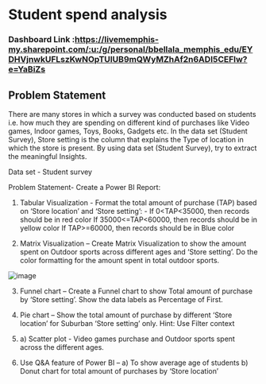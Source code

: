 

# Student spend analysis

### Dashboard Link :https://livememphis-my.sharepoint.com/:u:/g/personal/bbellala_memphis_edu/EYDHVjnwkUFLszKwNOpTUIUB9mQWyMZhAf2n6ADI5CEFIw?e=YaBiZs

## Problem Statement

There are many stores in which a survey was conducted 
based on students i.e. 
how much they are spending on different kind of purchases 
like Video games, Indoor games, Toys, 
Books, Gadgets etc. In the data set (Student Survey), Store 
setting is the column that explains the Type 
of location in which the store is present. By using data set 
(Student Survey), try to extract the 
meaningful Insights. 
 
Data set - Student survey 
 
Problem Statement- Create a Power BI Report: 
 
1. Tabular Visualization - Format the total amount of 
purchase (TAP) based on ‘Store location’ and ‘Store 
setting’: - 
 If 0<TAP<35000, then records should be in red color 
 If 35000<=TAP<60000, then records should be in yellow 
color 
 If TAP>=60000, then records should be in Blue color 

 
2. Matrix Visualization – Create Matrix Visualization to show 
the amount spent on Outdoor sports across 
different ages and ‘Store setting’. Do the color formatting for 
the amount spent in total outdoor sports. 


![image](https://github.com/user-attachments/assets/47eaf5e8-4aef-4e1c-8d12-033ef26249a1)

3. Funnel chart – Create a Funnel chart to show Total amount 
of purchase by ‘Store setting’. Show the 
data labels as Percentage of First. 

4. Pie chart – Show the total amount of purchase by different 
‘Store location’ for Suburban ‘Store setting’ 
only. Hint: Use Filter context 
 
5. a) Scatter plot - Video games purchase and Outdoor sports 
spent across the different ages. 
 
6. Use Q&A feature of Power BI – 
a) To show average age of students 
b) Donut chart for total amount of purchases by ‘Store 
location’



